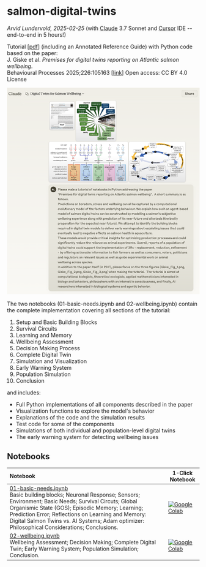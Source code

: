 # salmon-digital-twins

_Arvid Lundervold, 2025-02-25_ (with [Claude](https://www.anthropic.com/claude?utm_source=chatgpt.com) 3.7 Sonnet and [Cursor](https://www.cursor.com) IDE --  end-to-end in 5 hours!)


Tutorial [[pdf](https://github.com/arvidl/salmon-digital-twins/blob/main/papers/DigitalTwin_20250225.pdf)] (including an Annotated Reference Guide) with Python code based on the paper:<br> J. Giske et al. _Premises for digital twins reporting on Atlantic salmon wellbeing_. <br>Behavioural Processes 2025;226:105163 [[link](https://www.sciencedirect.com/science/article/pii/S0376635725000257)] Open access: CC BY 4.0 License


<img src="https://github.com/arvidl/salmon-digital-twins/blob/main/assets/Claude_3.7_Sonnet_prompt.png?raw=true" alt="Salmon Digital Twin" width="800"/>


The two notebooks (01-basic-needs.ipynb and 02-wellbeing.ipynb) contain the complete implementation covering all sections of the tutorial:

1. Setup and Basic Building Blocks
2. Survival Circuits
3. Learning and Memory  
4. Wellbeing Assessment
5. Decision Making Process
6. Complete Digital Twin
7. Simulation and Visualization
8. Early Warning System
9. Population Simulation
10. Conclusion

and includes:

- Full Python implementations of all components described in the paper
- Visualization functions to explore the model's behavior
- Explanations of the code and the simulation results
- Test code for some of the components
- Simulations of both individual and population-level digital twins
- The early warning system for detecting wellbeing issues



## Notebooks

| Notebook    |      1-Click Notebook      |
|:----------|------|
|  [01-basic-needs.ipynb](https://nbviewer.jupyter.org/github/arvidl/salmon-digital-twins/blob/main/notebooks/01-basic-needs.ipynb)<br> Basic building blocks; Neuronal Response; Sensors; Environment; Basic Needs;  Survival Circuts; Global Organismic State (GOS); Episodic Memory; Learning; Prediction Error; Reflections on Learning and Memory: Digital Salmon Twins vs. AI Systems; Adam optimizer: Philosophical Considerations; Conclusions.     | [![Google Colab](https://colab.research.google.com/assets/colab-badge.svg)](https://colab.research.google.com/github/arvidl/salmon-digital-twins/blob/main/notebooks/01-basic-needs.ipynb)|
|  [02-wellbeing.ipynb](https://nbviewer.jupyter.org/github/arvidl/salmon-digital-twins/blob/main/notebooks/02-wellbeing.ipynb)<br> Wellbeing Assessment; Decision Making; Complete Digital Twin; Early Warning System; Population Simulation; Conclusion. | [![Google Colab](https://colab.research.google.com/assets/colab-badge.svg)](https://colab.research.google.com/github/arvidl/salmon-digital-twins/blob/main/notebooks/02-wellbeing.ipynb)|
